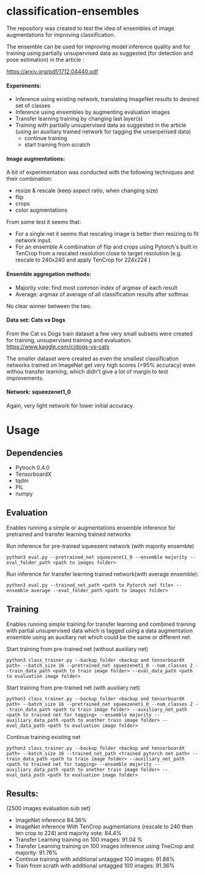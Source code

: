 # classification-ensembles
The repository was created to test the idea of ensembles of image augmentations for improving classification. 

The ensemble can be used for improving model inference quality and for training using partially unsupervised data as suggested (for detection and pose estimation) in the article :

https://arxiv.org/pdf/1712.04440.pdf

#### Experiments:
- Inference using existing network, translating ImageNet results to desired set of classes
- Inference using ensembles by augmenting evaluation images 
- Transfer learning training by changing last layer(s)
- Training with partially unsupervised data as suggested in the article (using an auxiliary trained network for tagging the unserperised data)
  - continue training
  - start training from scratch

#### Image augmentations:

A bit of experimentation was conducted with the following techniques and their combination:
- resize & rescale (keep aspect ratio, when changing size)
- flip
- crops
- color augmentations 

From some test it seems that:
* For a single net it seems that rescaling image is better then resizing to fit network input. 
* For an ensemble A combination of flip and crops using Pytorch's built in TenCrop from a rescaled resolution close to target resolution (e.g. rescale to 240x240 and apply TenCrop for 224x224 )

#### Ensemble aggregation methods:
- Majority vote: find most common index of argmax of each result
- Average: argmax of average of all classification results after softmax

No clear winner between the two.

#### Data set: Cats vs Dogs

From the Cat vs Dogs train dataset a few very small subsets were created for training, unsupervised training and evaluation.
https://www.kaggle.com/c/dogs-vs-cats

The smaller dataset were created as even the smallest classification networks trained on ImageNet get very high scores (>95% accuracy) even withou transfer learning, which didn't give a lot of margin to test improvements.

#### Network: squeezenet1_0
Again, very light network for lower initial accuracy. 

# Usage

## Dependencies

* Pytroch 0.4.0
* TensorboardX
* tqdm
* PIL
* numpy

## Evaluation
Enables running a simple or augmentations ensemble inference for pretrained and transfer learning trained networks

Run inference for pre-trained squeezent network (with majority ensemble)
```
python3 eval.py --pretrained_net squeezenet1_0 --ensemble majority --eval_folder_path <path to images folder>
```

Run inference for transfer learning trained network(with average ensemble):
```
python3 eval.py --trained_net_path <path to Pytorch net file> --ensemble average --eval_folder_path <path to images folder>
```

## Training
Enables running simple training for transfer learning and combined training with partial unsupervised data which is tagged using a data augmentation ensemble using an auxiliary net which could be the same or different net.


Start training from pre-trained net (without auxiliary net)
```
python3 class_trainer.py --backup_folder <backup and tensorboardX path> --batch_size 16 --pretrained_net squeezenet1_0 --num_classes 2 --train_data_path <path to train image folder> --eval_data_path <path to evaluation image folder>
```

Start training from pre-trained net (with auxiliary net)
```
python3 class_trainer.py --backup_folder <backup and tensorboardX path> --batch_size 16 --pretrained_net squeezenet1_0 --num_classes 2 --train_data_path <path to train image folder> --auxiliary_net_path <path to trained net for tagging> --ensemble majority --auxiliary_data_path <path to another train image folder> --eval_data_path <path to evaluation image folder>
```

Continue training existing net
```
python3 class_trainer.py --backup_folder <backup and tensorboardX path> --batch_size 16 --trained_net_path <trained pytorch net path> --train_data_path <path to train image folder> --auxiliary_net_path <path to trained net for tagging> --ensemble majority --auxiliary_data_path <path to another train image folder> --eval_data_path <path to evaluation image folder>
```

## Results:
(2500 images evaluation sub set)

* ImageNet inference 84.36%
* ImageNet inference With TenCrop augmentations (rescale to 240 then ten crop to 224) and majority vote: 84.4%
* Transfer Learning training on 100 images: 91.04 %
* Transfer Learning training on 100 images inference using TneCrop and majority: 91.76% 
* Continue training with additional untagged 100 images: 91.88%
* Train from scrath with additional untagged 100 images: 91.36%